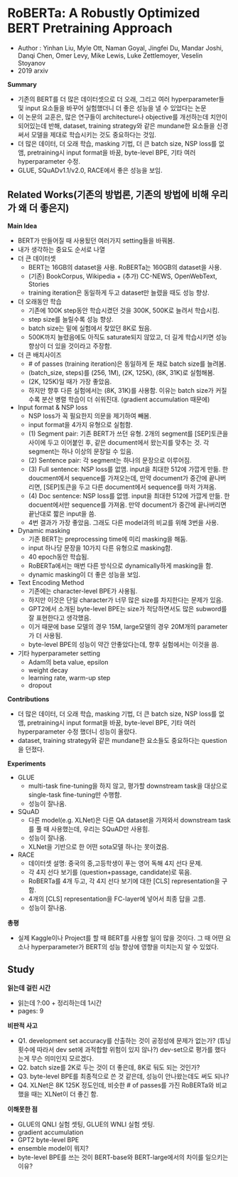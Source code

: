 # RoBERTa: A Robustly Optimized BERT Pretraining Approach
- Author : Yinhan Liu, Myle Ott, Naman Goyal, Jingfei Du, Mandar Joshi, Danqi Chen, Omer Levy, Mike Lewis, Luke Zettlemoyer, Veselin Stoyanov
- 2019 arxiv

**Summary**
- 기존의 BERT를 더 많은 데이터셋으로 더 오래, 그리고 여러 hyperparameter들 및 input 요소들을 바꾸어 실험했더니 더 좋은 성능을 낼 수 있었다는 논문
- 이 논문의 교훈은, 많은 연구들이 architecture나 objective를 개선하는데 치안이 되어있는데 반해, dataset, training strategy와 같은 mundane한 요소들을 신경써서 모델을 제대로 학습시키는 것도 중요하다는 것임.
- 더 많은 데이터, 더 오래 학습, masking 기법, 더 큰 batch size, NSP loss를 없앰, pretraining시 input format을 바꿈, byte-level BPE, 기타 여러 hyperparameter 수정.
- GLUE, SQuADv1.1/v2.0, RACE에서 좋은 성능을 보임.

**Related Works(기존의 방법론, 기존의 방법에 비해 우리가 왜 더 좋은지)**
- 

**Main Idea**
- BERT가 만들어질 때 사용됬던 여러가지 setting들을 바꿔봄.
- 내가 생각하는 중요도 순서로 나열
- 더 큰 데이터셋
  - BERT는 16GB의 dataset을 사용. RoBERTa는 160GB의 dataset을 사용.
  - (기존) BookCorpus, Wikipedia + (추가) CC-NEWS, OpenWebText, Stories
  - training iteration은 동일하게 두고 dataset만 늘렸을 때도 성능 향상.
- 더 오래동안 학습
  - 기존에 100K step동안 학습시켰던 것을 300K, 500K로 늘려서 학습시킴.
  - step size를 늘릴수록 성능 향상.
  - batch size는 밑에 실험에서 찾았던 8K로 뒀음.
  - 500K까지 늘렸음에도 아직도 saturate되지 않았고, 더 길게 학습시키면 성능 향상이 더 있을 것이라고 주장함.
- 더 큰 배치사이즈
  - \# of passes (training iteration)은 동일하게 둔 채로 batch size를 늘려봄.
  - (batch_size, steps)를 (256, 1M), (2K, 125K), (8K, 31K)로 실험해봄. 
  - (2K, 125K)일 때가 가장 좋았음.
  - 하지만 향후 다른 실험에서는 (8K, 31K)를 사용함. 이유는 batch size가 커질수록 분산 병렬 학습이 더 쉬워진대. (gradient accumulation 때문에)
- Input format & NSP loss
  - NSP loss가 꼭 필요한지 의문을 제기하여 빼봄.
  - input format을 4가지 유형으로 실험함.
  - (1) Segment pair: 기존 BERT가 쓰던 유형. 2개의 segment를 [SEP]토큰을 사이에 두고 이어붙인 후, 같은 document에서 왔는지를 맞추는 것. 각 segment는 하나 이상의 문장일 수 있음.
  - (2) Sentence pair: 각 segment는 하나의 문장으로 이루어짐.
  - (3) Full sentence: NSP loss를 없앰. input을 최대한 512에 가깝게 만듦. 한 doucment에서 sequence를 가져오는데, 만약 document가 중간에 끝나버리면, [SEP]토큰을 두고 다른 document에서 sequence를 마저 가져옴.
  - (4) Doc sentence: NSP loss를 없앰. input을 최대한 512에 가깝게 만듦. 한 docuent에서만 sequence를 가져옴. 만약 document가 중간에 끝나버리면 끝난대로 짧은 input을 씀.
  - 4번 결과가 가장 좋았음. 그래도 다른 model과의 비교를 위해 3번을 사용.
- Dynamic masking
  - 기존 BERT는 preprocessing time에 미리 masking을 해둠.
  - input 하나당 문장을 10가지 다른 유형으로 masking함.
  - 40 epoch동안 학습됨.
  - RoBERTa에서는 매번 다른 방식으로 dynamically하게 masking을 함.
  - dynamic masking이 더 좋은 성능을 보임.
- Text Encoding Method
  - 기존에는 character-level BPE가 사용됨.
  - 하지만 이것은 단일 character가 너무 많은 size를 차지한다는 문제가 있음.
  - GPT2에서 소개된 byte-level BPE는 size가 적당하면서도 많은 subword를 잘 표현한다고 생각했음.
  - 이거 때문에 base 모델의 경우 15M, large모델의 경우 20M개의 parameter가 더 사용됨.
  - byte-level BPE의 성능이 약간 안좋았다는데, 향후 실험에서는 이것을 씀.
- 기타 hyperparameter setting
  - Adam의 beta value, epsilon
  - weight decay
  - learning rate, warm-up step
  - dropout

**Contributions**
- 더 많은 데이터, 더 오래 학습, masking 기법, 더 큰 batch size, NSP loss를 없앰, pretraining시 input format을 바꿈, byte-level BPE, 기타 여러 hyperparameter 수정 했더니 성능이 올랐다.
- dataset, training strategy와 같은 mundane한 요소들도 중요하다는 question을 던졌다.

**Experiments**
- GLUE
  - multi-task fine-tuning을 하지 않고, 평가할 downstream task을 대상으로 single-task fine-tuning만 수행함.
  - 성능이 잘나옴.
- SQuAD
  - 다른 model(e.g. XLNet)은 다른 QA dataset을 가져와서 downstream task를 풀 때 사용했는데, 우리는 SQuAD만 사용힘.
  - 성능이 잘나옴.
  - XLNet을 기반으로 한 어떤 sota모델 하나는 못이겼음.
- RACE
  - 데이터셋 설명: 중국의 중,고등학생이 푸는 영어 독해 4지 선다 문제.
  - 각 4지 선다 보기를 (question+passage, candidate)로 묶음.
  - RoBERTa를 4개 두고, 각 4지 선다 보기에 대한 [CLS] representation을 구함.
  - 4개의 [CLS] representation을 FC-layer에 넣어서 최종 답을 고름.
  - 성능이 잘나옴.

**총평**
- 실제 Kaggle이나 Project를 할 때 BERT를 사용할 일이 많을 것이다. 그 때 어떤 요소나 hyperparameter가 BERT의 성능 향상에 영향을 미치는지 알 수 있었다.

## Study

**읽는데 걸린 시간**
- 읽는데 ?:00 + 정리하는데 1시간
- pages: 9

**비판적 사고**
- Q1. development set accuracy를 산출하는 것이 공정성에 문제가 없는가? (튜닝 횟수에 따라서 dev set에 과적합할 위험이 있지 않나?) dev-set으로 평가를 했다는게 무슨 의미인지 모르겠다.
- Q2. batch size를 2K로 두는 것이 더 좋은데, 8K로 둬도 되는 것인가?
- Q3. byte-level BPE를 최종적으로 쓴 것 같은데, 성능이 안나왔는데도 써도 되나?
- Q4. XLNet은 8K 125K 정도인데, 비슷한 # of passes를 가진 RoBERTa와 비교했을 때는 XLNet이 더 좋긴 함. 

**이해못한 점**
- GLUE의 QNLI 실험 셋팅, GLUE의 WNLI 실험 셋팅.
- gradient accumulation
- GPT2 byte-level BPE
- ensemble model이 뭐지?
- byte-level BPE를 쓰는 것이 BERT-base와 BERT-large에서의 차이를 일으키는 이유?
